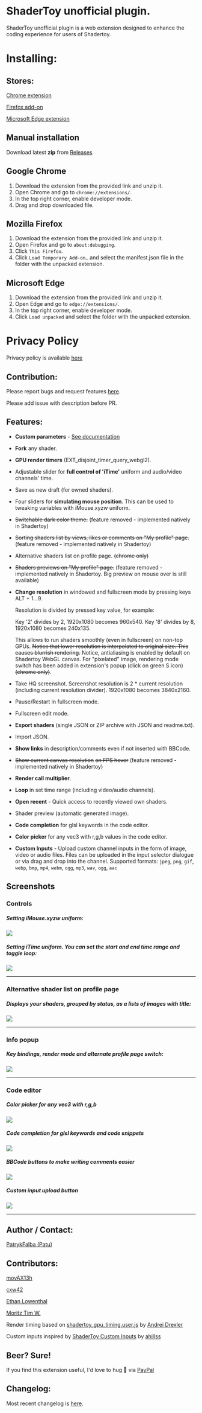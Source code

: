 # ShaderToy unofficial plugin.

ShaderToy unofficial plugin is a web extension designed to enhance the coding experience for users of Shadertoy.

# Installing:

## Stores:

[Chrome extension](https://chrome.google.com/webstore/detail/ohicbclhdmkhoabobgppffepcopomhgl)

[Firefox add-on](https://addons.mozilla.org/firefox/addon/shadertoy-unofficial-plugin/)

[Microsoft Edge extension](https://microsoftedge.microsoft.com/addons/detail/mjcddpebilehgjibahdplabcocgpfmdb)

## Manual installation

Download latest **zip** from [Releases](https://github.com/patuwwy/ShaderToy-Chrome-Plugin/releases)

## Google Chrome

1. Download the extension from the provided link and unzip it.
2. Open Chrome and go to `chrome://extensions/`.
3. In the top right corner, enable developer mode.
4. Drag and drop downloaded file.

## Mozilla Firefox

1. Download the extension from the provided link and unzip it.
2. Open Firefox and go to `about:debugging`.
3. Click `This Firefox`.
4. Click `Load Temporary Add-on…` and select the manifest.json file in the folder with the unpacked extension.

## Microsoft Edge

1. Download the extension from the provided link and unzip it.
2. Open Edge and go to `edge://extensions/`.
3. In the top right corner, enable developer mode.
4. Click `Load unpacked` and select the folder with the unpacked extension.

# Privacy Policy

Privacy policy is available [here](https://github.com/patuwwy/ShaderToy-Chrome-Plugin/blob/master/PRIVACY-POLICY.md)

## Contribution:

Please report bugs and request features [here](https://github.com/patuwwy/ShaderToy-Chrome-Plugin/issues).

Please add issue with description before PR.

## Features:

-   **Custom parameters** -
    [See documentation](./docs/custom-params.md)

-   **Fork** any shader.

-   **GPU render timers** (EXT_disjoint_timer_query_webgl2).

-   Adjustable slider for **full control of 'iTime'** uniform and audio/video channels' time.

-   Save as new draft (for owned shaders).

-   Four sliders for **simulating mouse position**.
    This can be used to tweaking variables with iMouse.xyzw uniform.

-   ~~Switchable dark color theme.~~
    (feature removed - implemented natively in Shadertoy)

-   ~~Sorting shaders list by views, likes or comments on "My profile" page.~~
    (feature removed - implemented natively in Shadertoy)

-   Alternative shaders list on profile page. ~~(chrome only)~~

-   ~~Shaders previews on "My profile" page.~~
    (feature removed - implemented natively in Shadertoy. Big preview on mouse over is still available)

-   **Change resolution** in windowed and fullscreen mode by pressing keys ALT + 1...9.

    Resolution is divided by pressed key value, for example:

    Key '2' divides by 2, 1920x1080 becomes 960x540.
    Key '8' divides by 8, 1920x1080 becomes 240x135.

    This allows to run shaders smoothly (even in fullscreen) on non-top GPUs.
    ~~Notice that lower resolution is interpolated to original size. This causes blurrish rendering.~~
    Notice, antialiasing is enabled by default on Shadertoy WebGL canvas.
    For "pixelated" image, rendering mode switch has been added in extension's popup (click on green S icon) ~~(chrome only)~~.

-   Take HQ screenshot. Screenshot resolution is 2 \* current resolution (including current resolution divider). 1920x1080 becomes 3840x2160.

-   Pause/Restart in fullscreen mode.

-   Fullscreen edit mode.

-   **Export shaders** (single JSON or ZIP archive with JSON and readme.txt).

-   Import JSON.

-   **Show links** in description/comments even if not inserted with BBCode.

-   ~~Show current canvas resolution~~ ~~on FPS hover~~
    (feature removed - implemented natively in Shadertoy)

-   **Render call multiplier**.

-   **Loop** in set time range (including video/audio channels).

-   **Open recent** - Quick access to recently viewed own shaders.

-   Shader preview (automatic generated image).

-   **Code completion** for glsl keywords in the code editor.

-   **Color picker** for any vec3 with r,g,b values in the code editor.
-   **Custom Inputs** - Upload custom channel inputs in the form of image, video or audio files.
    Files can be uploaded in the input selector dialogue or via drag and drop into the channel.
    Supported formats: `jpeg`, `png`, `gif`, `webp`, `bmp`, `mp4`, `webm`, `ogg`, `mp3`, `wav`, `ogg`, `aac`

## Screenshots

### Controls

##### Setting iMouse.xyzw uniform:

![](./screenshots/mouse.png)

##### Setting iTime uniform. You can set the start and end time range and toggle loop:

![](./screenshots/shader-edit.png)

---

### Alternative shader list on profile page

##### Displays your shaders, grouped by status, as a lists of images with title:

![](./screenshots/alternate-profile.png)

---

### Info popup

##### Key bindings, render mode and alternate profile page switch:

![](./screenshots/popup.png)

---

### Code editor

##### Color picker for any vec3 with r,g,b

![](./screenshots/color-picker.png)

##### Code completion for glsl keywords and code snippets

![](./screenshots/code-completion.png)

##### BBCode buttons to make writing comments easier

![](./screenshots/bbcode-buttons.png)

##### Custom input upload button

![](./screenshots/custom-inputs.png)

---

## Author / Contact:

[PatrykFalba (Patu)](http://patrykfalba.pl)

## Contributors:

[movAX13h](http://blog.thrill-project.com/)

[cxw42](https://github.com/cxw42)

[Ethan Lowenthal](https://ethansawesomewebsite.tk/)

[Moritz Tim W.](https://moritztimw.dev)

Render timing based on [shadertoy_gpu_timing.user.js](https://github.com/andrei-drexler/shadertoy-userscripts/blob/master/shadertoy_gpu_timing.user.js) by [Andrei Drexler](https://github.com/andrei-drexler)

Custom inputs inspired by [ShaderToy Custom Inputs](https://github.com/ahillss/ShadertoyCustomTextures) by [ahillss](https://github.com/ahillss)

## Beer? Sure!

If you find this extension useful, I'd love to hug :beer: via [PayPal](https://www.paypal.com/cgi-bin/webscr?cmd=_s-xclick&hosted_button_id=VDFNBT9N3ANHW&source=url)

## Changelog:

Most recent changelog is [here](https://github.com/patuwwy/ShaderToy-Chrome-Plugin/blob/master/CHANGELOG.md).
